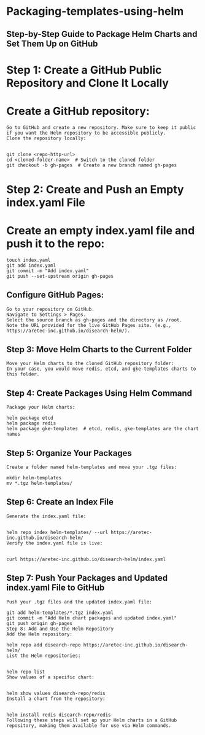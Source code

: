 # Packaging-templates-using-helm

## Step-by-Step Guide to Package Helm Charts and Set Them Up on GitHub
# Step 1: Create a GitHub Public Repository and Clone It Locally
    
# Create a GitHub repository:

    Go to GitHub and create a new repository. Make sure to keep it public if you want the Helm repository to be accessible publicly.
    Clone the repository locally:


    git clone <repo-http-url>
    cd <cloned-folder-name>  # Switch to the cloned folder
    git checkout -b gh-pages  # Create a new branch named gh-pages

# Step 2: Create and Push an Empty index.yaml File
# Create an empty index.yaml file and push it to the repo:


    touch index.yaml
    git add index.yaml
    git commit -m "Add index.yaml"
    git push --set-upstream origin gh-pages

## Configure GitHub Pages:

    Go to your repository on GitHub.
    Navigate to Settings > Pages.
    Select the source branch as gh-pages and the directory as /root.
    Note the URL provided for the live GitHub Pages site. (e.g., https://aretec-inc.github.io/disearch-helm/).

## Step 3: Move Helm Charts to the Current Folder
    Move your Helm charts to the cloned GitHub repository folder:
    In your case, you would move redis, etcd, and gke-templates charts to this folder.

## Step 4: Create Packages Using Helm Command
    Package your Helm charts:

    helm package etcd
    helm package redis
    helm package gke-templates  # etcd, redis, gke-templates are the chart names

## Step 5: Organize Your Packages
    Create a folder named helm-templates and move your .tgz files:

    mkdir helm-templates
    mv *.tgz helm-templates/

## Step 6: Create an Index File
    Generate the index.yaml file:


    helm repo index helm-templates/ --url https://aretec-inc.github.io/disearch-helm/
    Verify the index.yaml file is live:


    curl https://aretec-inc.github.io/disearch-helm/index.yaml

## Step 7: Push Your Packages and Updated index.yaml File to GitHub
    
    Push your .tgz files and the updated index.yaml file:

    git add helm-templates/*.tgz index.yaml
    git commit -m "Add Helm chart packages and updated index.yaml"
    git push origin gh-pages
    Step 8: Add and Use the Helm Repository
    Add the Helm repository:

    helm repo add disearch-repo https://aretec-inc.github.io/disearch-helm/
    List the Helm repositories:

    
    helm repo list
    Show values of a specific chart:

    
    helm show values disearch-repo/redis
    Install a chart from the repository:

    
    helm install redis disearch-repo/redis
    Following these steps will set up your Helm charts in a GitHub repository, making them available for use via Helm commands.









